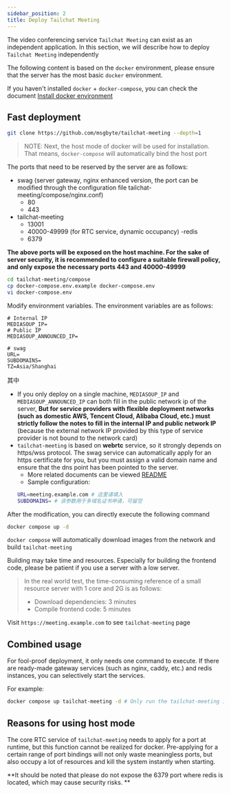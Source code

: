 ```yaml
---
sidebar_position: 2
title: Deploy Tailchat Meeting
---
```


The video conferencing service `Tailchat Meeting` can exist as an independent application. In this section, we will describe how to deploy `Tailchat Meeting` independently

The following content is based on the `docker` environment, please ensure that the server has the most basic `docker` environment.

If you haven't installed `docker` + `docker-compose`, you can check the document [Install docker environment](../deployment/install-docker.md)

## Fast deployment

```bash
git clone https://github.com/msgbyte/tailchat-meeting --depth=1
```

> NOTE: Next, the host mode of docker will be used for installation. That means, `docker-compose` will automatically bind the host port

The ports that need to be reserved by the server are as follows:
- swag (server gateway, nginx enhanced version, the port can be modified through the configuration file tailchat-meeting/compose/nginx.conf)
   - 80
   - 443
- tailchat-meeting
   - 13001
   - 40000-49999 (for RTC service, dynamic occupancy)
-redis
   - 6379

**The above ports will be exposed on the host machine. For the sake of server security, it is recommended to configure a suitable firewall policy, and only expose the necessary ports 443 and 40000-49999**

```bash
cd tailchat-meeting/compose
cp docker-compose.env.example docker-compose.env
vi docker-compose.env
```

Modify environment variables.
The environment variables are as follows:

```
# Internal IP
MEDIASOUP_IP=
# Public IP
MEDIASOUP_ANNOUNCED_IP=

# swag
URL=
SUBDOMAINS=
TZ=Asia/Shanghai
```

其中

- If you only deploy on a single machine, `MEDIASOUP_IP` and `MEDIASOUP_ANNOUNCED_IP` can both fill in the public network ip of the server, **But for service providers with flexible deployment networks (such as domestic AWS, Tencent Cloud, Alibaba Cloud, etc.) must strictly follow the notes to fill in the internal IP and public network IP** (because the external network IP provided by this type of service provider is not bound to the network card)
- `tailchat-meeting` is based on **webrtc** service, so it strongly depends on https/wss protocol. The swag service can automatically apply for an https certificate for you, but you must assign a valid domain name and ensure that the dns point has been pointed to the server.
  - More related documents can be viewed [README](https://github.com/linuxserver/docker-letsencrypt/blob/master/README.md)
  - Sample configuration:
  ```bash
  URL=meeting.example.com # 这里请填入
  SUBDOMAINS= # 该参数用于多域名证书申请，可留空
  ```


After the modification, you can directly execute the following command

```bash
docker compose up -d
```

`docker compose` will automatically download images from the network and build `tailchat-meeting`

Building may take time and resources. Especially for building the frontend code, please be patient if you use a server with a low server.

> In the real world test, the time-consuming reference of a small resource server with 1 core and 2G is as follows:
> - Download dependencies: 3 minutes
> - Compile frontend code: 5 minutes

Visit `https://meeting.example.com` to see `tailchat-meeting` page

## Combined usage

For fool-proof deployment, it only needs one command to execute. If there are ready-made gateway services (such as nginx, caddy, etc.) and redis instances, you can selectively start the services.

For example:

```bash
docker compose up tailchat-meeting -d # Only run the tailchat-meeting instance
```


## Reasons for using host mode

The core RTC service of `tailchat-meeting` needs to apply for a port at runtime, but this function cannot be realized for docker. Pre-applying for a certain range of port bindings will not only waste meaningless ports, but also occupy a lot of resources and kill the system instantly when starting.

**It should be noted that please do not expose the 6379 port where redis is located, which may cause security risks. **
